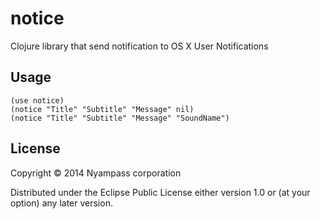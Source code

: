 # notice

Clojure library that send notification to OS X User Notifications

## Usage

    (use notice)
    (notice "Title" "Subtitle" "Message" nil)
    (notice "Title" "Subtitle" "Message" "SoundName")

## License

Copyright © 2014 Nyampass corporation

Distributed under the Eclipse Public License either version 1.0 or (at
your option) any later version.

